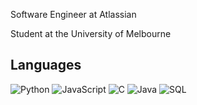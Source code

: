 
Software Engineer at Atlassian

Student at the University of Melbourne 

## Languages
![Python](https://img.shields.io/badge/-Python-000?&logo=Python)
![JavaScript](https://img.shields.io/badge/-JavaScript-000?&logo=JavaScript)
![C](https://img.shields.io/badge/-C-000?&logo=C)
![Java](https://img.shields.io/badge/-Java-000?&logo=Java&logoColor=007396)
![SQL](https://img.shields.io/badge/-SQL-000?&logo=MySQL)


<!--
**pr1yasha/pr1yasha** is a ✨ _special_ ✨ repository because its `README.md` (this file) appears on your GitHub profile.
-->
